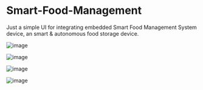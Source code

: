 # Smart-Food-Management
Just a simple UI for integrating embedded Smart Food Management System device, an smart & autonomous food storage device.


![image](https://user-images.githubusercontent.com/48184601/218324720-290e9d39-f8f5-4206-bf7c-1eb11b39d4a5.png)

![image](https://user-images.githubusercontent.com/48184601/218324759-46d169dd-dd79-42e7-a03c-8cb3c6f50011.png)

![image](https://user-images.githubusercontent.com/48184601/218324787-f604e187-72ac-4bb3-a6cb-957d09a60bc5.png)

![image](https://user-images.githubusercontent.com/48184601/218324814-920439e6-e030-4f65-810c-4dc91e77dfa6.png)


